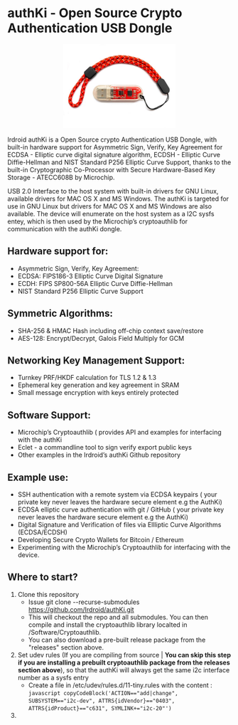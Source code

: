 # authKi - Open Source Crypto Authentication USB Dongle
<p align="center" width="40%">
    <img width="50%" src="https://github.com/Irdroid/authKi/blob/683cc1a6c868871baae747778073e68e58a7a1d4/Hardware/Pictures/PB170081-1%20(Small).jpg"> 
</p>

Irdroid authKi is a Open Source crypto Authentication USB Dongle, with built-in hardware support for Asymmetric Sign, Verify, Key Agreement for ECDSA - Elliptic curve digital signature algorithm, ECDSH - Elliptic Curve Diffie-Hellman and NIST Standard P256 Elliptic Curve Support,  thanks to the built-in Cryptographic Co-Processor with Secure Hardware-Based Key Storage - ATECC608B by Microchip.

USB 2.0 Interface to the host system with built-in drivers for GNU Linux, available drivers for MAC OS X and MS Windows. The authKi is targeted for use in GNU Linux but drivers for MAC OS X and MS Windows are also available. The device will enumerate on the host system as a I2C sysfs entey, which is then used by the Microchip’s cryptoauthlib for communication with the authKi dongle.

## Hardware support for:

- Asymmetric Sign, Verify, Key Agreement:
- ECDSA: FIPS186-3 Elliptic Curve Digital Signature
- ECDH: FIPS SP800-56A Elliptic Curve Diffie-Hellman
- NIST Standard P256 Elliptic Curve Support

## Symmetric Algorithms:

- SHA-256 & HMAC Hash including off-chip context save/restore
- AES-128: Encrypt/Decrypt, Galois Field Multiply for GCM

## Networking Key Management Support:

- Turnkey PRF/HKDF calculation for TLS 1.2 & 1.3
- Ephemeral key generation and key agreement in SRAM
- Small message encryption with keys entirely protected

## Software Support:

- Microchip’s Cryptoauthlib ( provides API and examples for interfacing with the authKi
- Eclet - a commandline tool to sign verify export public keys
- Other examples in the Irdroid’s authKi Github repository

## Example use:

- SSH authentication with a remote system via ECDSA keypairs ( your private key never leaves the hardware secure element e.g the AuthKi)
- ECDSA elliptic curve authentication with git / GitHub ( your private key never leaves the hardware secure element e.g the AuthKi)
- Digital Signature and Verification of files via Ellliptic Curve Algorithms (ECDSA/ECDSH)
- Developing Secure Crypto Wallets for Bitcoin / Ethereum
- Experimenting with the Microchip’s Cryptoauthlib for interfacing with the device.

## Where to start?

1. Clone this repository 
    - Issue git clone --recurse-submodules https://github.com/Irdroid/authKi.git
    - This will checkout the repo and all submodules. You can then compile and install the cryptoauthlib library localted in /Software/Cryptoauthlib.
    - You can also download a pre-built release package from the "releases" section above.
2. Set udev rules (If you are compiling from source | **You can skip this step if you are installing a prebuilt cryptoauthlib package from the releases section above**), so that the authKi will always get the same i2c interface number as a sysfs entry 
    - Create a file in /etc/udev/rules.d/11-tiny.rules with the content : ```javascript copyCodeBlock('ACTION=="add|change", SUBSYSTEM=="i2c-dev", ATTRS{idVendor}=="0403", ATTRS{idProduct}=="c631", SYMLINK+="i2c-20"')```
4. 

